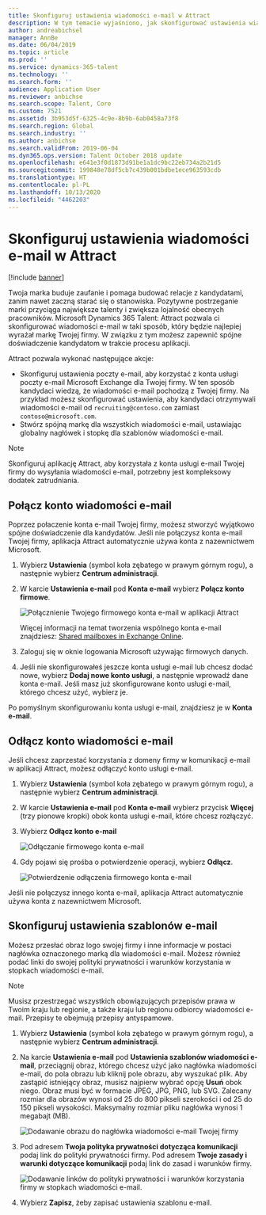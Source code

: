 ```yaml
---
title: Skonfiguruj ustawienia wiadomości e-mail w Attract
description: W tym temacie wyjaśniono, jak skonfigurować ustawienia wiadomości e-mail wysyłanych przez Microsoft Dynamics 365 Talent - Attract.
author: andreabichsel
manager: AnnBe
ms.date: 06/04/2019
ms.topic: article
ms.prod: ''
ms.service: dynamics-365-talent
ms.technology: ''
ms.search.form: ''
audience: Application User
ms.reviewer: anbichse
ms.search.scope: Talent, Core
ms.custom: 7521
ms.assetid: 3b953d5f-6325-4c9e-8b9b-6ab0458a73f8
ms.search.region: Global
ms.search.industry: ''
ms.author: anbichse
ms.search.validFrom: 2019-06-04
ms.dyn365.ops.version: Talent October 2018 update
ms.openlocfilehash: e641e3f0d1873d91be1a1dc9bc22eb734a2b21d5
ms.sourcegitcommit: 199848e78df5cb7c439b001bdbe1ece963593cdb
ms.translationtype: HT
ms.contentlocale: pl-PL
ms.lasthandoff: 10/13/2020
ms.locfileid: "4462203"
---
```

# <a name="configure-email-settings-in-attract"></a>Skonfiguruj ustawienia wiadomości e-mail w Attract

[!include [banner](includes/banner.md)]

Twoja marka buduje zaufanie i pomaga budować relacje z kandydatami, zanim nawet zaczną starać się o stanowiska. Pozytywne postrzeganie marki przyciąga największe talenty i zwiększa lojalność obecnych pracowników. Microsoft Dynamics 365 Talent: Attract pozwala ci skonfigurować wiadomości e-mail w taki sposób, który będzie najlepiej wyraźał markę Twojej firmy. W związku z tym możesz zapewnić spójne doświadczenie kandydatom w trakcie procesu aplikacji.

Attract pozwala wykonać następujące akcje:

- Skonfiguruj ustawienia poczty e-mail, aby korzystać z konta usługi poczty e-mail Microsoft Exchange dla Twojej firmy. W ten sposób kandydaci wiedzą, że wiadomości e-mail pochodzą z Twojej firmy. Na przykład możesz skonfigurować ustawienia, aby kandydaci otrzymywali wiadomości e-mail od `recruiting@contoso.com` zamiast `contoso@microsoft.com`.
- Stwórz spójną markę dla wszystkich wiadomości e-mail, ustawiając globalny nagłówek i stopkę dla szablonów wiadomości e-mail. 

> [!NOTE]
> Skonfiguruj aplikację Attract, aby korzystała z konta usługi e-mail Twojej firmy do wysyłania wiadomości e-mail, potrzebny jest kompleksowy dodatek zatrudniania.

## <a name="connect-an-email-service-account"></a>Połącz konto wiadomości e-mail

Poprzez połaczenie konta e-mail Twojej firmy, możesz stworzyć wyjątkowo spójne doświadczenie dla kandydatów. Jeśli nie połączysz konta e-mail Twojej firmy, aplikacja Attract automatycznie używa konta z nazewnictwem Microsoft.

1. Wybierz **Ustawienia** (symbol koła zębatego w prawym górnym rogu), a następnie wybierz **Centrum administracji**.
2. W karcie **Ustawienia e-mail** pod **Konta e-mail** wybierz **Połącz konto firmowe**.

    ![Połącznienie Twojego firmowego konta e-mail w aplikacji Attract](./media/attract-admin-email-service-accounts.png)

    Więcej informacji na temat tworzenia wspólnego konta e-mail znajdziesz: [Shared mailboxes in Exchange Online](https://docs.microsoft.com/exchange/collaboration-exo/shared-mailboxes).

3. Zaloguj się w oknie logowania Microsoft używając firmowych danych.
4. Jeśli nie skonfigurowałeś jeszcze konta usługi e-mail lub chcesz dodać nowe, wybierz **Dodaj nowe konto usługi**, a następnie wprowadź dane konta e-mail. Jeśli masz już skonfigurowane konto usługi e-mail, którego chcesz użyć, wybierz je.

Po pomyślnym skonfigurowaniu konta usługi e-mail, znajdziesz je w **Konta e-mail**.

## <a name="disconnect-an-email-service-account"></a>Odłącz konto wiadomości e-mail

Jeśli chcesz zaprzestać korzystania z domeny firmy w komunikacji e-mail w aplikacji Attract, możesz odłączyć konto usługi e-mail.

1. Wybierz **Ustawienia** (symbol koła zębatego w prawym górnym rogu), a następnie wybierz **Centrum administracji**.
2. W karcie **Ustawienia e-mail** pod **Konta e-mail** wybierz przycisk **Więcej** (trzy pionowe kropki) obok konta usługi e-mail, które chcesz rozłączyć.
3. Wybierz **Odłącz konto e-mail**

    ![Odłączanie firmowego konta e-mail](./media/attract-admin-disconnect-email-account.png)

4. Gdy pojawi się prośba o potwierdzenie operacji, wybierz **Odłącz**.

    ![Potwierdzenie odłączenia firmowego konta e-mail](./media/attract-admin-email-confirm-disconnect.png)

Jeśli nie połączysz innego konta e-mail, aplikacja Attract automatycznie używa konta z nazewnictwem Microsoft.

## <a name="configure-email-template-settings"></a>Skonfiguruj ustawienia szablonów e-mail

Możesz przesłać obraz logo swojej firmy i inne informacje w postaci nagłówka oznaczonego marką dla wiadomości e-mail. Możesz również podać linki do swojej polityki prywatności i warunków korzystania w stopkach wiadomości e-mail.

> [!NOTE]
> Musisz przestrzegać wszystkich obowiązujących przepisów prawa w Twoim kraju lub regionie, a także kraju lub regionu odbiorcy wiadomości e-mail. Przepisy te obejmują przepisy antyspamowe.

1. Wybierz **Ustawienia** (symbol koła zębatego w prawym górnym rogu), a następnie wybierz **Centrum administracji**.
2. Na karcie **Ustawienia e-mail** pod **Ustawienia szablonów wiadomości e-mail**, przeciągnij obraz, którego chcesz użyć jako nagłówka wiadomości e-mail, do pola obrazu lub kliknij pole obrazu, aby wyszukać plik. Aby zastąpić istniejący obraz, musisz najpierw wybrać opcję **Usuń** obok niego. Obraz musi być w formacie JPEG, JPG, PNG, lub SVG. Zalecany rozmiar dla obrazów wynosi od 25 do 800 pikseli szerokości i od 25 do 150 pikseli wysokości. Maksymalny rozmiar pliku nagłówka wynosi 1 megabajt (MB).

    ![Dodawanie obrazu do nagłówka wiadomości e-mail Twojej firmy](./media/attract-admin-email-header.png)

3. Pod adresem **Twoja polityka prywatności dotycząca komunikacji** podaj link do polityki prywatności firmy. Pod adresem **Twoje zasady i warunki dotyczące komunikacji** podaj link do zasad i warunków firmy.

    ![Dodawanie linków do polityki prywatności i warunków korzystania firmy w stopkach wiadomości e-mail.](./media/attract-admin-email-footer.png)

4. Wybierz **Zapisz**, żeby zapisać ustawienia szablonu e-mail.
